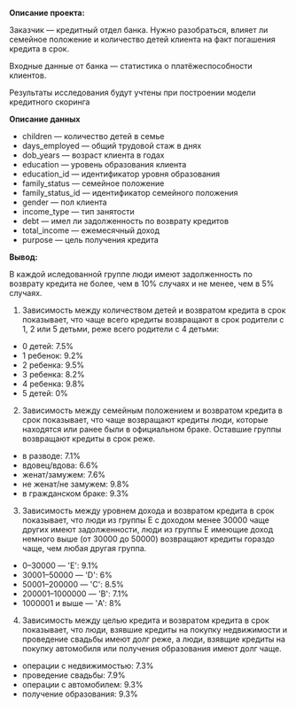 **Описание проекта:**

Заказчик — кредитный отдел банка. Нужно разобраться, влияет ли семейное положение и количество детей клиента на факт погашения кредита в срок. 

Входные данные от банка — статистика о платёжеспособности клиентов.

Результаты исследования будут учтены при построении модели кредитного скоринга

**Описание данных**
- children — количество детей в семье
- days_employed — общий трудовой стаж в днях
- dob_years — возраст клиента в годах
- education — уровень образования клиента
- education_id — идентификатор уровня образования
- family_status — семейное положение
- family_status_id — идентификатор семейного положения
- gender — пол клиента
- income_type — тип занятости
- debt — имел ли задолженность по возврату кредитов
- total_income — ежемесячный доход
- purpose — цель получения кредита

**Вывод:**

В каждой иследованной группе люди имеют задолженность по возврату кредита не более, чем в 10% случаях и не менее, чем в 5% случаях. 

1. Зависимость между количеством детей и возвратом кредита в срок показывает, что чаще всего кредиты возвращают в срок родители с 1, 2 или 5 детьми, реже всего родители с 4 детьми:
- 0 детей: 7.5%
- 1 ребенок: 9.2%
- 2 ребенка: 9.5%
- 3 ребенка: 8.2%
- 4 ребенка: 9.8%
- 5 детей: 0%

2. Зависимость между семейным положением и возвратом кредита в срок показывает, что чаще возвращают кредиты люди, которые находятся или ранее были в официальном браке. Оставшие группы возвращают кредиты в срок реже.
- в разводе: 7.1%
- вдовец/вдова: 6.6%
- женат/замужем: 7.6%
- не женат/не замужем: 9.8%
- в гражданском браке: 9.3%

3. Зависимость между уровнем дохода и возвратом кредита в срок показывает, что люди из группы E с доходом менее 30000 чаще других имеют задолженности, люди из группы E имеющие доход немного выше (от 30000 до 50000) возвращают кредиты гораздо чаще, чем любая другая группа. 
- 0–30000 — 'E': 9.1%
- 30001–50000 — 'D': 6%
- 50001–200000 — 'C': 8.5%
- 200001–1000000 — 'B': 7.1%
- 1000001 и выше — 'A': 8%

4. Зависимость между целью кредита и возвратом кредита в срок показывает, что люди, взявшие кредиты на покупку недвижимости и проведение свадьбы имеют долг реже, а люди, взявщие кредиты на покупку автомобиля или получения образования имеют долг чаще.
- операции с недвижимостью: 7.3%
- проведение свадьбы: 7.9%
- операции с автомобилем: 9.3%
- получение образования: 9.3%

